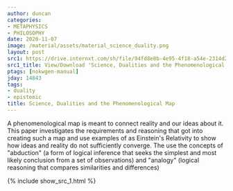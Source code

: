 ```yaml
---
author: duncan
categories:
- METAPHYSICS
- PHILOSOPHY
date: 2020-11-07
image: /material/assets/material_science_duality.png
layout: post
src1: https://drive.internxt.com/sh/file/94fd8e8b-4e95-4f18-a54e-2314d23da1eb/928a754b0b1f34fe47e2a8cd104671f1e6361318a8db68ed717d63c149f9a3ee
src1_title: View/Download 'Science, Dualities and the Phenomenological Map' (28 pages)
ptags: [nokwgen-manual]
jday: 14843
tags:
- duality
- epistemic
title: Science, Dualities and the Phenomenological Map
---
```


A phenomenological map is meant to connect reality and our ideas about it. This paper investigates the requirements and reasoning that got into creating such a map and use examples of as Einstein's Relativity to show how ideas and reality do not sufficiently converge.  The use the concepts of "abduction" (a form of logical inference that seeks the simplest and most likely conclusion from a set of observations) and "analogy" (logical reasoning that compares similarities and differences)

<!--more-->

{% include show_src_1.html %}
